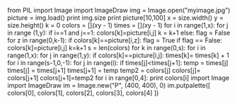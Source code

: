 from PIL import Image
import ImageDraw
img = Image.open("myimage.jpg")
picture = img.load()
print img.size
print picture[10,100]
x = size.width()
y = size.height()
k = 0
colors = []*(x*y - 1)
times = []*(x*y - 1)
for i in range(1,x):
    for j in range (1,y):
        if i==1 and j==1:
            colors[k]=picture[i,j]
            k = k+1
        else:
            flag = False
            for z in range(0,k-1):
                if colors[k]==picture[i,z]:
                    flag = True
            if flag == False:
                colors[k]=picture[i,j]
                k=k+1
s = len(colors)
for k in range(0,s):
    for i in range(1,x):
        for j in range(1,y):
            if colors[k]==picture[i,j]:
                times[k]= times[k] + 1
for i in range(s-1,0,-1):
    for j in range(i):
        if times[j]<times[j+1]:
            temp = times[j]
            times[j] = times[j+1]
            times[j+1] = temp
            temp2 = colors[j]
            colors[j]= colors[j+1]
            colors[j+1]=temp2
for i in range[0,4]:
    print colors[i]
import Image
import ImageDraw
im = Image.new("P", (400, 400), 0)
im.putpalette([
    colors[0],
    colors[1],
    colors[2],
    colors[3],
    colors[4]
])
                
